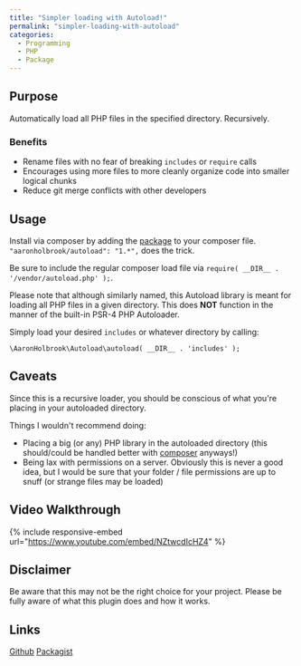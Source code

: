 ```yaml
---
title: "Simpler loading with Autoload!"
permalink: "simpler-loading-with-autoload"
categories:
  - Programming
  - PHP
  - Package
---
```


## Purpose
Automatically load all PHP files in the specified directory. Recursively.

### Benefits

* Rename files with no fear of breaking `includes` or `require` calls
* Encourages using more files to more cleanly organize code into smaller logical chunks
* Reduce git merge conflicts with other developers

## Usage
Install via composer by adding the [package](https://packagist.org/packages/aaronholbrook/autoload) to your composer file. `"aaronholbrook/autoload": "1.*",` does the trick.

Be sure to include the regular composer load file via `require( __DIR__ . '/vendor/autoload.php' );`.

Please note that although similarly named, this Autoload library is meant for loading all PHP files in a given directory. This does **NOT** function in the manner of the built-in PSR-4 PHP Autoloader.

Simply load your desired `includes` or whatever directory by calling:

`\AaronHolbrook\Autoload\autoload( __DIR__ . 'includes' );`

## Caveats
Since this is a recursive loader, you should be conscious of what you're placing in your autoloaded directory.

Things I wouldn't recommend doing:
* Placing a big (or any) PHP library in the autoloaded directory (this should/could be handled better with [composer](https://getcomposer.org/) anyways!)
* Being lax with permissions on a server. Obviously this is never a good idea, but I would be sure that your folder / file permissions are up to snuff (or strange files may be loaded)

## Video Walkthrough
{% include responsive-embed url="https://www.youtube.com/embed/NZtwcdIcHZ4" %}

## Disclaimer
Be aware that this may not be the right choice for your project. Please be fully aware of what this plugin does and how it works.

## Links
<a href="https://github.com/AaronHolbrook/autoload">Github</a>
<a href="https://packagist.org/packages/aaronholbrook/autoload">Packagist</a>
